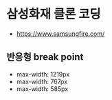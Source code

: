 # 삼성화재 클론 코딩

- https://www.samsungfire.com/

## 반응형 break point

- max-width: 1219px
- max-width: 767px
- max-width: 585px

